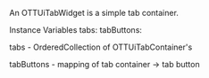 An OTTUiTabWidget is a simple tab container.

Instance Variables
	tabs:		<OrderedCollection>
	tabButtons:		<Dictionary>

tabs
	- OrderedCollection of OTTUiTabContainer's

tabButtons
	- mapping of tab container -> tab button